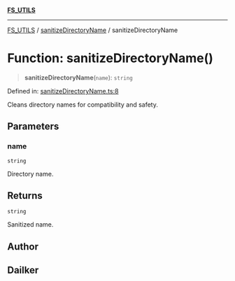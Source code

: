[**FS_UTILS**](../../README.md)

***

[FS_UTILS](../../README.md) / [sanitizeDirectoryName](../README.md) / sanitizeDirectoryName

# Function: sanitizeDirectoryName()

> **sanitizeDirectoryName**(`name`): `string`

Defined in: [sanitizeDirectoryName.ts:8](https://github.com/dailker/everyutil/blob/7c30ec40bbb398255a9be572db0a537e8bcb9c11/src/fs/sanitizeDirectoryName.ts#L8)

Cleans directory names for compatibility and safety.

## Parameters

### name

`string`

Directory name.

## Returns

`string`

Sanitized name.

## Author

## Dailker
